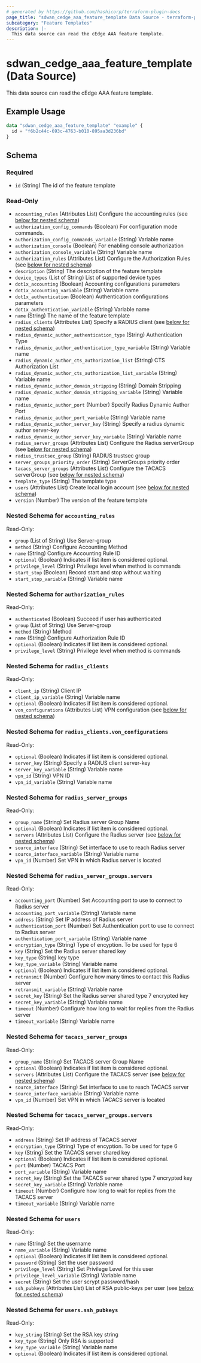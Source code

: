 ```yaml
---
# generated by https://github.com/hashicorp/terraform-plugin-docs
page_title: "sdwan_cedge_aaa_feature_template Data Source - terraform-provider-sdwan"
subcategory: "Feature Templates"
description: |-
  This data source can read the cEdge AAA feature template.
---
```


# sdwan_cedge_aaa_feature_template (Data Source)

This data source can read the cEdge AAA feature template.

## Example Usage

```terraform
data "sdwan_cedge_aaa_feature_template" "example" {
  id = "f6b2c44c-693c-4763-b010-895aa3d236bd"
}
```

<!-- schema generated by tfplugindocs -->
## Schema

### Required

- `id` (String) The id of the feature template

### Read-Only

- `accounting_rules` (Attributes List) Configure the accounting rules (see [below for nested schema](#nestedatt--accounting_rules))
- `authorization_config_commands` (Boolean) For configuration mode commands.
- `authorization_config_commands_variable` (String) Variable name
- `authorization_console` (Boolean) For enabling console authorization
- `authorization_console_variable` (String) Variable name
- `authorization_rules` (Attributes List) Configure the Authorization Rules (see [below for nested schema](#nestedatt--authorization_rules))
- `description` (String) The description of the feature template
- `device_types` (List of String) List of supported device types
- `dot1x_accounting` (Boolean) Accounting configurations parameters
- `dot1x_accounting_variable` (String) Variable name
- `dot1x_authentication` (Boolean) Authentication configurations parameters
- `dot1x_authentication_variable` (String) Variable name
- `name` (String) The name of the feature template
- `radius_clients` (Attributes List) Specify a RADIUS client (see [below for nested schema](#nestedatt--radius_clients))
- `radius_dynamic_author_authentication_type` (String) Authentication Type
- `radius_dynamic_author_authentication_type_variable` (String) Variable name
- `radius_dynamic_author_cts_authorization_list` (String) CTS Authorization List
- `radius_dynamic_author_cts_authorization_list_variable` (String) Variable name
- `radius_dynamic_author_domain_stripping` (String) Domain Stripping
- `radius_dynamic_author_domain_stripping_variable` (String) Variable name
- `radius_dynamic_author_port` (Number) Specify Radius Dynamic Author Port
- `radius_dynamic_author_port_variable` (String) Variable name
- `radius_dynamic_author_server_key` (String) Specify a radius dynamic author server-key
- `radius_dynamic_author_server_key_variable` (String) Variable name
- `radius_server_groups` (Attributes List) Configure the Radius serverGroup (see [below for nested schema](#nestedatt--radius_server_groups))
- `radius_trustsec_group` (String) RADIUS trustsec group
- `server_groups_priority_order` (String) ServerGroups priority order
- `tacacs_server_groups` (Attributes List) Configure the TACACS serverGroup (see [below for nested schema](#nestedatt--tacacs_server_groups))
- `template_type` (String) The template type
- `users` (Attributes List) Create local login account (see [below for nested schema](#nestedatt--users))
- `version` (Number) The version of the feature template

<a id="nestedatt--accounting_rules"></a>
### Nested Schema for `accounting_rules`

Read-Only:

- `group` (List of String) Use Server-group
- `method` (String) Configure Accounting Method
- `name` (String) Configure Accounting Rule ID
- `optional` (Boolean) Indicates if list item is considered optional.
- `privilege_level` (String) Privilege level when method is commands
- `start_stop` (Boolean) Record start and stop without waiting
- `start_stop_variable` (String) Variable name


<a id="nestedatt--authorization_rules"></a>
### Nested Schema for `authorization_rules`

Read-Only:

- `authenticated` (Boolean) Succeed if user has authenticated
- `group` (List of String) Use Server-group
- `method` (String) Method
- `name` (String) Configure Authorization Rule ID
- `optional` (Boolean) Indicates if list item is considered optional.
- `privilege_level` (String) Privilege level when method is commands


<a id="nestedatt--radius_clients"></a>
### Nested Schema for `radius_clients`

Read-Only:

- `client_ip` (String) Client IP
- `client_ip_variable` (String) Variable name
- `optional` (Boolean) Indicates if list item is considered optional.
- `von_configurations` (Attributes List) VPN configuration (see [below for nested schema](#nestedatt--radius_clients--von_configurations))

<a id="nestedatt--radius_clients--von_configurations"></a>
### Nested Schema for `radius_clients.von_configurations`

Read-Only:

- `optional` (Boolean) Indicates if list item is considered optional.
- `server_key` (String) Specify a RADIUS client server-key
- `server_key_variable` (String) Variable name
- `vpn_id` (String) VPN ID
- `vpn_id_variable` (String) Variable name



<a id="nestedatt--radius_server_groups"></a>
### Nested Schema for `radius_server_groups`

Read-Only:

- `group_name` (String) Set Radius server Group Name
- `optional` (Boolean) Indicates if list item is considered optional.
- `servers` (Attributes List) Configure the Radius server (see [below for nested schema](#nestedatt--radius_server_groups--servers))
- `source_interface` (String) Set interface to use to reach Radius server
- `source_interface_variable` (String) Variable name
- `vpn_id` (Number) Set VPN in which Radius server is located

<a id="nestedatt--radius_server_groups--servers"></a>
### Nested Schema for `radius_server_groups.servers`

Read-Only:

- `accounting_port` (Number) Set Accounting port to use to connect to Radius server
- `accounting_port_variable` (String) Variable name
- `address` (String) Set IP address of Radius server
- `authentication_port` (Number) Set Authentication port to use to connect to Radius server
- `authentication_port_variable` (String) Variable name
- `encryption_type` (String) Type of encyption. To be used for type 6
- `key` (String) Set the Radius server shared key
- `key_type` (String) key type
- `key_type_variable` (String) Variable name
- `optional` (Boolean) Indicates if list item is considered optional.
- `retransmit` (Number) Configure how many times to contact this Radius server
- `retransmit_variable` (String) Variable name
- `secret_key` (String) Set the Radius server shared type 7 encrypted key
- `secret_key_variable` (String) Variable name
- `timeout` (Number) Configure how long to wait for replies from the Radius server
- `timeout_variable` (String) Variable name



<a id="nestedatt--tacacs_server_groups"></a>
### Nested Schema for `tacacs_server_groups`

Read-Only:

- `group_name` (String) Set TACACS server Group Name
- `optional` (Boolean) Indicates if list item is considered optional.
- `servers` (Attributes List) Configure the TACACS server (see [below for nested schema](#nestedatt--tacacs_server_groups--servers))
- `source_interface` (String) Set interface to use to reach TACACS server
- `source_interface_variable` (String) Variable name
- `vpn_id` (Number) Set VPN in which TACACS server is located

<a id="nestedatt--tacacs_server_groups--servers"></a>
### Nested Schema for `tacacs_server_groups.servers`

Read-Only:

- `address` (String) Set IP address of TACACS server
- `encryption_type` (String) Type of encyption. To be used for type 6
- `key` (String) Set the TACACS server shared key
- `optional` (Boolean) Indicates if list item is considered optional.
- `port` (Number) TACACS Port
- `port_variable` (String) Variable name
- `secret_key` (String) Set the TACACS server shared type 7 encrypted key
- `secret_key_variable` (String) Variable name
- `timeout` (Number) Configure how long to wait for replies from the TACACS server
- `timeout_variable` (String) Variable name



<a id="nestedatt--users"></a>
### Nested Schema for `users`

Read-Only:

- `name` (String) Set the username
- `name_variable` (String) Variable name
- `optional` (Boolean) Indicates if list item is considered optional.
- `password` (String) Set the user password
- `privilege_level` (String) Set Privilege Level for this user
- `privilege_level_variable` (String) Variable name
- `secret` (String) Set the user scrypt password/hash
- `ssh_pubkeys` (Attributes List) List of RSA public-keys per user (see [below for nested schema](#nestedatt--users--ssh_pubkeys))

<a id="nestedatt--users--ssh_pubkeys"></a>
### Nested Schema for `users.ssh_pubkeys`

Read-Only:

- `key_string` (String) Set the RSA key string
- `key_type` (String) Only RSA is supported
- `key_type_variable` (String) Variable name
- `optional` (Boolean) Indicates if list item is considered optional.
